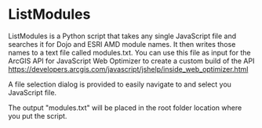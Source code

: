 # ListModules
ListModules is a Python script that takes any single JavaScript file and searches it for Dojo and ESRI AMD module names.
It then writes those names to a text file called modules.txt. You can use this file as input for
the ArcGIS API for JavaScript Web Optimizer to create a custom build of the API
https://developers.arcgis.com/javascript/jshelp/inside_web_optimizer.html

A file selection dialog is provided to easily navigate to and select you JavaScript file.

The output "modules.txt" will be placed in the root folder location where you put
the script.
